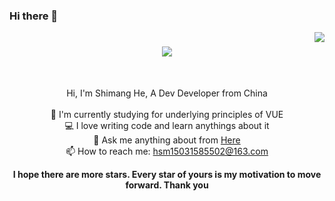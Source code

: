 ### Hi there 👋

<!--
**heshimang/heshimang** is a ✨ _special_ ✨ repository because its `README.md` (this file) appears on your GitHub profile.

Here are some ideas to get you started:

- 🔭 I’m currently working on ...
- 🌱 I’m currently learning ...
- 👯 I’m looking to collaborate on ...
- 🤔 I’m looking for help with ...
- 💬 Ask me about ...
- 📫 How to reach me: ...
- 😄 Pronouns: ...
- ⚡ Fun fact: ...
-->
<img align="right" src="https://visitor-badge.laobi.icu/badge?page_id=heshimang.heshimang">

<h1 align="center">
  <a href="https://git.io/typing-svg">
    <img src="https://readme-typing-svg.herokuapp.com/?lines=Hello,+There!+👋;Nice+to+meet+you!&center=true&size=30">
  </a>
</h1>
<br>
<p align="center">
  Hi, I'm Shimang He, A Dev Developer from China
  <br>
  <br>
  🔬 I'm currently studying for underlying principles of VUE
  <br>
  💻 I love writing code and learn anythings about it
  <br>
  💬 Ask me anything about from <a href="https://github.com/heshimang/heshimang/issues" title="Issues">Here</a>
  <br>
  📫 How to reach me: <a href="mailto: hsm15031585502@163.com">hsm15031585502@163.com</a>
</p>
<p align="center"><strong>I hope there are more stars. Every star of yours is my motivation to move forward. Thank you</strong></p>
